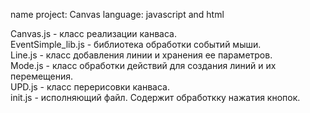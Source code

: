 name project: Canvas
language: javascript and html

Canvas.js - класс реализации канваса. <br>
EventSimple_lib.js - библиотека обработки событий мыши. <br>
Line.js - класс добавления линии и хранения ее параметров. <br>
Mode.js - класс обработки действий для создания линий и их перемещения. <br>
UPD.js - класс перерисовки канваса. <br>
init.js - исполняющий файл. Содержит обработкку нажатия кнопок. <br>

